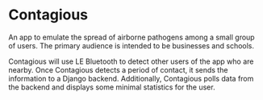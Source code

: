 # Contagious
An app to emulate the spread of airborne pathogens among a small
group of users.  The primary audience is intended to be businesses
and schools.

Contagious will use LE Bluetooth to detect other users of the app
who are nearby.  Once Contagious detects a period of contact,
it sends the information to a Django backend.  Additionally, Contagious
polls data from the backend and displays some minimal statistics
for the user.
